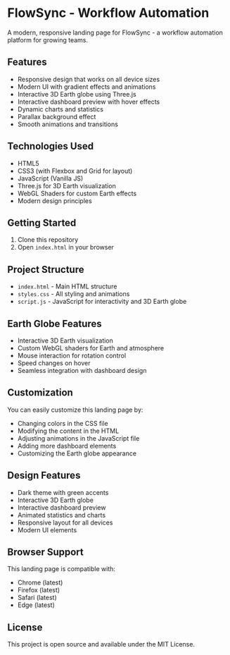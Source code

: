 # FlowSync - Workflow Automation

A modern, responsive landing page for FlowSync - a workflow automation platform for growing teams.

## Features

- Responsive design that works on all device sizes
- Modern UI with gradient effects and animations
- Interactive 3D Earth globe using Three.js
- Interactive dashboard preview with hover effects
- Dynamic charts and statistics
- Parallax background effect
- Smooth animations and transitions

## Technologies Used

- HTML5
- CSS3 (with Flexbox and Grid for layout)
- JavaScript (Vanilla JS)
- Three.js for 3D Earth visualization
- WebGL Shaders for custom Earth effects
- Modern design principles

## Getting Started

1. Clone this repository
2. Open `index.html` in your browser

## Project Structure

- `index.html` - Main HTML structure
- `styles.css` - All styling and animations
- `script.js` - JavaScript for interactivity and 3D Earth globe

## Earth Globe Features

- Interactive 3D Earth visualization
- Custom WebGL shaders for Earth and atmosphere
- Mouse interaction for rotation control
- Speed changes on hover
- Seamless integration with dashboard design

## Customization

You can easily customize this landing page by:

- Changing colors in the CSS file
- Modifying the content in the HTML
- Adjusting animations in the JavaScript file
- Adding more dashboard elements
- Customizing the Earth globe appearance

## Design Features

- Dark theme with green accents
- Interactive 3D Earth globe
- Interactive dashboard preview
- Animated statistics and charts
- Responsive layout for all devices
- Modern UI elements

## Browser Support

This landing page is compatible with:
- Chrome (latest)
- Firefox (latest)
- Safari (latest)
- Edge (latest)

## License

This project is open source and available under the MIT License. 